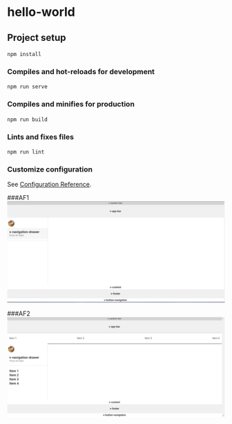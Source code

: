 # hello-world

## Project setup
```
npm install
```

### Compiles and hot-reloads for development
```
npm run serve
```

### Compiles and minifies for production
```
npm run build
```

### Lints and fixes files
```
npm run lint
```

### Customize configuration
See [Configuration Reference](https://cli.vuejs.org/config/).

###AF1
![alt](https://github.com/GabrielNG13/NodeVue/blob/master/Imagens/AF1.PNG)

###AF2
![alt](https://github.com/GabrielNG13/NodeVue/blob/master/Imagens/AF2.PNG)
